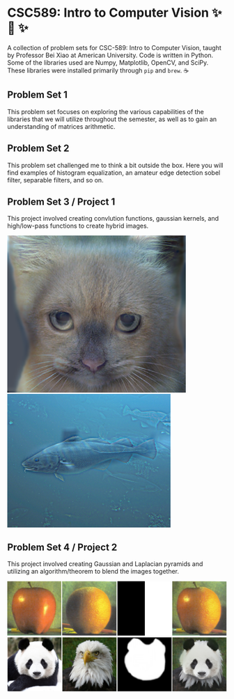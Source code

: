 # CSC589: Intro to Computer Vision  :sparkles: :eyes: :sparkles:
A collection of problem sets for CSC-589: Intro to Computer Vision, taught by Professor Bei Xiao at
American University. Code is written in Python. Some of the libraries used are Numpy, Matplotlib,
OpenCV, and SciPy. These libraries were installed primarily through ```pip``` and ```brew```. :coffee:

## Problem Set 1
This problem set focuses on exploring the various capabilities of the libraries that we will utilize throughout
the semester, as well as to gain an understanding of matrices arithmetic.

## Problem Set 2
This problem set challenged me to think a bit outside the box. Here you will find examples of histogram equalization, an amateur edge detection sobel filter, separable filters, and so on.

## Problem Set 3 / Project 1
This project involved creating convlution functions, gaussian kernels, and high/low-pass functions to create hybrid images. 

![Hybrid image of cat and dog](/yan_shi_ps3/images/output/hybrid_image_catto_doggo_v2_color.png)
![Hybrid image of fish and submarine](yan_shi_ps3/images/output/hybrid_fish_sub_v2_color.png)

## Problem Set 4 / Project 2
This project involved creating Gaussian and Laplacian pyramids and utilizing 
an algorithm/theorem to blend the images together. 

![Blended Orange & Apple](/yan_shi_ps4/data/output/image1_project2.png)
![Blended Panda Eagle](/yan_shi_ps4/data/output/image2_project2.png)